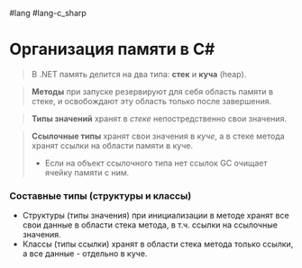 #lang #lang-c_sharp

# Организация памяти в C#

> В .NET память делится на два типа: **стек** и **куча** (heap).

> **Методы** при запуске резервируют для себя область памяти в стеке, и освобождают эту область только после завершения.

> **Типы значений** хранят в *стеке* непостредственно свои значения.

> **Ссылочные типы** хранят свои значения в *куче*, а в стеке метода хранят ссылки на области памяти в куче.
> - Если на объект ссылочного типа нет ссылок GC очищает ячейку памяти с ним.

### Составные типы (структуры и классы)
- Структуры (типы значения) при инициализации в методе хранят все свои данные в области стека метода, в т.ч. ссылки на ссылочные значения.
- Классы (типы ссылки) хранят в области стека метода только ссылки, а все данные - отдельно в куче.